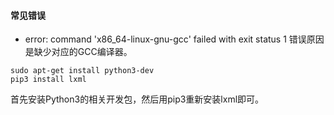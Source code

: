 #### 常见错误
* error: command 'x86_64-linux-gnu-gcc' failed with exit status 1
错误原因是缺少对应的GCC编译器。
```
sudo apt-get install python3-dev
pip3 install lxml
```
首先安装Python3的相关开发包，然后用pip3重新安装lxml即可。

